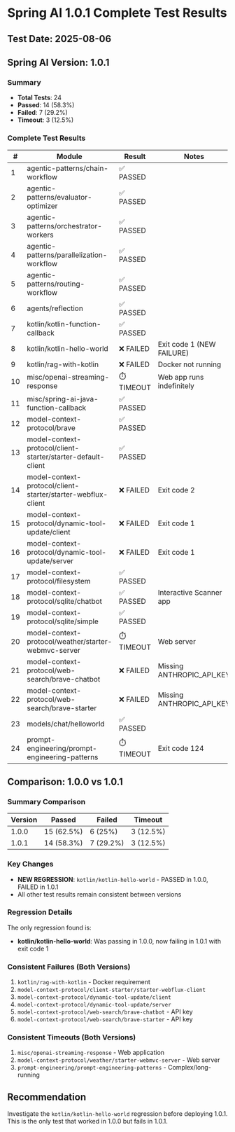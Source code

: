 # Spring AI 1.0.1 Complete Test Results

## Test Date: 2025-08-06
## Spring AI Version: 1.0.1

### Summary
- **Total Tests**: 24
- **Passed**: 14 (58.3%)
- **Failed**: 7 (29.2%)
- **Timeout**: 3 (12.5%)

### Complete Test Results

| # | Module | Result | Notes |
|---|--------|--------|-------|
| 1 | agentic-patterns/chain-workflow | ✅ PASSED | |
| 2 | agentic-patterns/evaluator-optimizer | ✅ PASSED | |
| 3 | agentic-patterns/orchestrator-workers | ✅ PASSED | |
| 4 | agentic-patterns/parallelization-workflow | ✅ PASSED | |
| 5 | agentic-patterns/routing-workflow | ✅ PASSED | |
| 6 | agents/reflection | ✅ PASSED | |
| 7 | kotlin/kotlin-function-callback | ✅ PASSED | |
| 8 | kotlin/kotlin-hello-world | ❌ FAILED | Exit code 1 (NEW FAILURE) |
| 9 | kotlin/rag-with-kotlin | ❌ FAILED | Docker not running |
| 10 | misc/openai-streaming-response | ⏱️ TIMEOUT | Web app runs indefinitely |
| 11 | misc/spring-ai-java-function-callback | ✅ PASSED | |
| 12 | model-context-protocol/brave | ✅ PASSED | |
| 13 | model-context-protocol/client-starter/starter-default-client | ✅ PASSED | |
| 14 | model-context-protocol/client-starter/starter-webflux-client | ❌ FAILED | Exit code 2 |
| 15 | model-context-protocol/dynamic-tool-update/client | ❌ FAILED | Exit code 1 |
| 16 | model-context-protocol/dynamic-tool-update/server | ❌ FAILED | Exit code 1 |
| 17 | model-context-protocol/filesystem | ✅ PASSED | |
| 18 | model-context-protocol/sqlite/chatbot | ✅ PASSED | Interactive Scanner app |
| 19 | model-context-protocol/sqlite/simple | ✅ PASSED | |
| 20 | model-context-protocol/weather/starter-webmvc-server | ⏱️ TIMEOUT | Web server |
| 21 | model-context-protocol/web-search/brave-chatbot | ❌ FAILED | Missing ANTHROPIC_API_KEY |
| 22 | model-context-protocol/web-search/brave-starter | ❌ FAILED | Missing ANTHROPIC_API_KEY |
| 23 | models/chat/helloworld | ✅ PASSED | |
| 24 | prompt-engineering/prompt-engineering-patterns | ⏱️ TIMEOUT | Exit code 124 |

## Comparison: 1.0.0 vs 1.0.1

### Summary Comparison
| Version | Passed | Failed | Timeout |
|---------|--------|--------|---------|
| 1.0.0   | 15 (62.5%) | 6 (25%) | 3 (12.5%) |
| 1.0.1   | 14 (58.3%) | 7 (29.2%) | 3 (12.5%) |

### Key Changes
- **NEW REGRESSION**: `kotlin/kotlin-hello-world` - PASSED in 1.0.0, FAILED in 1.0.1
- All other test results remain consistent between versions

### Regression Details
The only regression found is:
- **kotlin/kotlin-hello-world**: Was passing in 1.0.0, now failing in 1.0.1 with exit code 1

### Consistent Failures (Both Versions)
1. `kotlin/rag-with-kotlin` - Docker requirement
2. `model-context-protocol/client-starter/starter-webflux-client`
3. `model-context-protocol/dynamic-tool-update/client`
4. `model-context-protocol/dynamic-tool-update/server`
5. `model-context-protocol/web-search/brave-chatbot` - API key
6. `model-context-protocol/web-search/brave-starter` - API key

### Consistent Timeouts (Both Versions)
1. `misc/openai-streaming-response` - Web application
2. `model-context-protocol/weather/starter-webmvc-server` - Web server
3. `prompt-engineering/prompt-engineering-patterns` - Complex/long-running

## Recommendation
Investigate the `kotlin/kotlin-hello-world` regression before deploying 1.0.1. This is the only test that worked in 1.0.0 but fails in 1.0.1.